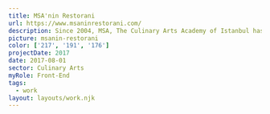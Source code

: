 ```yaml
---
title: MSA'nin Restorani
url: https://www.msaninrestorani.com/
description: Since 2004, MSA, The Culinary Arts Academy of Istanbul has been delivering professional education programs.
picture: msanin-restorani
color: ['217', '191', '176']
projectDate: 2017
date: 2017-08-01
sector: Culinary Arts
myRole: Front-End
tags:
  - work
layout: layouts/work.njk
---
```

